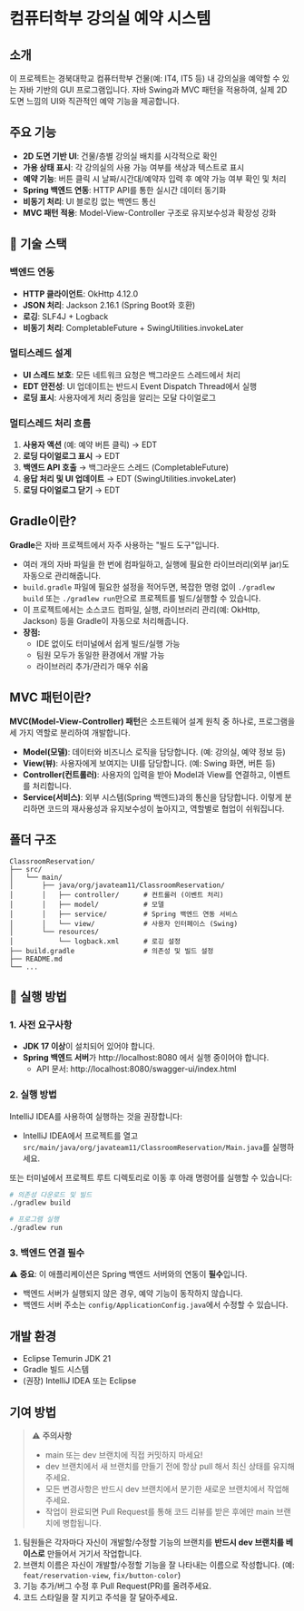 # 컴퓨터학부 강의실 예약 시스템

## 소개

이 프로젝트는 경북대학교 컴퓨터학부 건물(예: IT4, IT5 등) 내 강의실을 예약할 수 있는 자바 기반의 GUI 프로그램입니다. 자바 Swing과 MVC 패턴을 적용하여, 실제 2D 도면 느낌의 UI와 직관적인 예약 기능을 제공합니다.

## 주요 기능

- **2D 도면 기반 UI**: 건물/층별 강의실 배치를 시각적으로 확인
- **가용 상태 표시**: 각 강의실의 사용 가능 여부를 색상과 텍스트로 표시
- **예약 기능**: 버튼 클릭 시 날짜/시간대/예약자 입력 후 예약 가능 여부 확인 및 처리
- **Spring 백엔드 연동**: HTTP API를 통한 실시간 데이터 동기화
- **비동기 처리**: UI 블로킹 없는 백엔드 통신
- **MVC 패턴 적용**: Model-View-Controller 구조로 유지보수성과 확장성 강화

## 🔧 기술 스택

### 백엔드 연동

- **HTTP 클라이언트**: OkHttp 4.12.0
- **JSON 처리**: Jackson 2.16.1 (Spring Boot와 호환)
- **로깅**: SLF4J + Logback
- **비동기 처리**: CompletableFuture + SwingUtilities.invokeLater

### 멀티스레드 설계

- **UI 스레드 보호**: 모든 네트워크 요청은 백그라운드 스레드에서 처리
- **EDT 안전성**: UI 업데이트는 반드시 Event Dispatch Thread에서 실행
- **로딩 표시**: 사용자에게 처리 중임을 알리는 모달 다이얼로그

### 멀티스레드 처리 흐름

1. **사용자 액션** (예: 예약 버튼 클릭) → EDT
2. **로딩 다이얼로그 표시** → EDT
3. **백엔드 API 호출** → 백그라운드 스레드 (CompletableFuture)
4. **응답 처리 및 UI 업데이트** → EDT (SwingUtilities.invokeLater)
5. **로딩 다이얼로그 닫기** → EDT

## Gradle이란?

**Gradle**은 자바 프로젝트에서 자주 사용하는 "빌드 도구"입니다.

- 여러 개의 자바 파일을 한 번에 컴파일하고, 실행에 필요한 라이브러리(외부 jar)도 자동으로 관리해줍니다.
- `build.gradle` 파일에 필요한 설정을 적어두면, 복잡한 명령 없이 `./gradlew build` 또는 `./gradlew run`만으로 프로젝트를 빌드/실행할 수 있습니다.
- 이 프로젝트에서는 소스코드 컴파일, 실행, 라이브러리 관리(예: OkHttp, Jackson) 등을 Gradle이 자동으로 처리해줍니다.
- **장점:**
  - IDE 없이도 터미널에서 쉽게 빌드/실행 가능
  - 팀원 모두가 동일한 환경에서 개발 가능
  - 라이브러리 추가/관리가 매우 쉬움

## MVC 패턴이란?

**MVC(Model-View-Controller) 패턴**은 소프트웨어 설계 원칙 중 하나로, 프로그램을 세 가지 역할로 분리하여 개발합니다.

- **Model(모델)**: 데이터와 비즈니스 로직을 담당합니다. (예: 강의실, 예약 정보 등)
- **View(뷰)**: 사용자에게 보여지는 UI를 담당합니다. (예: Swing 화면, 버튼 등)
- **Controller(컨트롤러)**: 사용자의 입력을 받아 Model과 View를 연결하고, 이벤트를 처리합니다.
- **Service(서비스)**: 외부 시스템(Spring 백엔드)과의 통신을 담당합니다.
  이렇게 분리하면 코드의 재사용성과 유지보수성이 높아지고, 역할별로 협업이 쉬워집니다.

## 폴더 구조

```
ClassroomReservation/
├── src/
│   └── main/
│       ├── java/org/javateam11/ClassroomReservation/
│       │   ├── controller/      # 컨트롤러 (이벤트 처리)
│       │   ├── model/           # 모델
│       │   ├── service/         # Spring 백엔드 연동 서비스
│       │   └── view/            # 사용자 인터페이스 (Swing)
│       └── resources/
│           └── logback.xml      # 로깅 설정
├── build.gradle                 # 의존성 및 빌드 설정
├── README.md
└── ...
```

## 🚀 실행 방법

### 1. 사전 요구사항

- **JDK 17 이상**이 설치되어 있어야 합니다.
- **Spring 백엔드 서버**가 http://localhost:8080 에서 실행 중이어야 합니다.
  - API 문서: http://localhost:8080/swagger-ui/index.html

### 2. 실행 방법

IntelliJ IDEA를 사용하여 실행하는 것을 권장합니다:

- IntelliJ IDEA에서 프로젝트를 열고 `src/main/java/org/javateam11/ClassroomReservation/Main.java`를 실행하세요.

또는 터미널에서 프로젝트 루트 디렉토리로 이동 후 아래 명령어를 실행할 수 있습니다:

```bash
# 의존성 다운로드 및 빌드
./gradlew build

# 프로그램 실행
./gradlew run
```

### 3. 백엔드 연결 필수

⚠️ **중요**: 이 애플리케이션은 Spring 백엔드 서버와의 연동이 **필수**입니다.

- 백엔드 서버가 실행되지 않은 경우, 예약 기능이 동작하지 않습니다.
- 백엔드 서버 주소는 `config/ApplicationConfig.java`에서 수정할 수 있습니다.

## 개발 환경

- Eclipse Temurin JDK 21
- Gradle 빌드 시스템
- (권장) IntelliJ IDEA 또는 Eclipse

## 기여 방법

> ⚠️ **주의사항**
>
> - main 또는 dev 브랜치에 직접 커밋하지 마세요!
> - dev 브랜치에서 새 브랜치를 만들기 전에 항상 pull 해서 최신 상태를 유지해주세요.
> - 모든 변경사항은 반드시 dev 브랜치에서 분기한 새로운 브랜치에서 작업해주세요.
> - 작업이 완료되면 Pull Request를 통해 코드 리뷰를 받은 후에만 main 브랜치에 병합됩니다.

1. 팀원들은 각자마다 자신이 개발할/수정할 기능의 브랜치를 **반드시 dev 브랜치를 베이스로** 만들어서 거기서 작업합니다.
2. 브랜치 이름은 자신이 개발할/수정할 기능을 잘 나타내는 이름으로 작성합니다. (예: `feat/reservation-view`, `fix/button-color`)
3. 기능 추가/버그 수정 후 Pull Request(PR)를 올려주세요.
4. 코드 스타일을 잘 지키고 주석을 잘 달아주세요.
